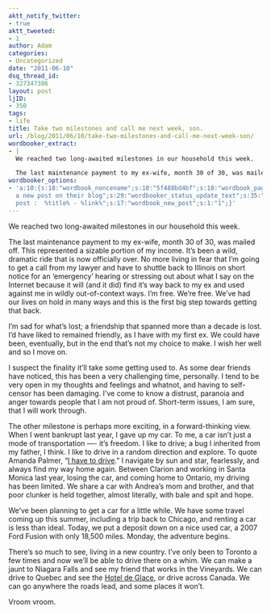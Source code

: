 ```yaml
---
aktt_notify_twitter:
- true
aktt_tweeted:
- 1
author: Adam
categories:
- Uncategorized
date: "2011-06-10"
dsq_thread_id:
- 327347386
layout: post
ljID:
- 350
tags:
- life
title: Take two milestones and call me next week, son.
url: /blog/2011/06/10/take-two-milestones-and-call-me-next-week-son/
wordbooker_extract:
- |
  We reached two long-awaited milestones in our household this week.

  The last maintenance payment to my ex-wife, month 30 of 30, was mailed off. This represented a sizable portion of my income. It’s been a wild, dramatic ride that is now officially ov ...
wordbooker_options:
- 'a:10:{s:18:"wordbook_noncename";s:10:"5f488bd4bf";s:18:"wordbook_page_post";s:4:"-100";s:18:"wordbook_orandpage";s:1:"2";s:23:"wordbook_default_author";s:1:"1";s:23:"wordbook_extract_length";s:3:"256";s:19:"wordbook_actionlink";s:3:"300";s:26:"wordbooker_publish_default";s:2:"on";s:18:"wordbook_attribute";s:30:"Wrote
  a new post on their blog";s:29:"wordbooker_status_update_text";s:35:": New blog
  post :  %title% - %link%";s:17:"wordbook_new_post";s:1:"1";}'
---
```

We reached two long-awaited milestones in our household this week.

The last maintenance payment to my ex-wife, month 30 of 30, was mailed off. This represented a sizable portion of my income. It’s been a wild, dramatic ride that is now officially over. No more living in fear that I’m going to get a call from my lawyer and have to shuttle back to Illinois on short notice for an ‘emergency’ hearing or stressing out about what I say on the Internet because it will (and it did) find it’s way back to my ex and used against me in wildly out-of-context ways. I’m free. We’re free. We’ve had our lives on hold in many ways and this is the first big step towards getting that back.

I’m sad for what’s lost; a friendship that spanned more than a decade is lost. I’d have liked to remained friendly, as I have with my first ex. We could have been, eventually, but in the end that’s not my choice to make. I wish her well and so I move on.

I suspect the finality it’ll take some getting used to. As some dear friends have noticed, this has been a very challenging time, personally. I tend to be very open in my thoughts and feelings and whatnot, and having to self-censor has been damaging. I’ve come to know a distrust, paranoia and anger towards people that I am not proud of. Short-term issues, I am sure, that I will work through.

The other milestone is perhaps more exciting, in a forward-thinking view. When I went bankrupt last year, I gave up my car. To me, a car isn’t just a mode of transportation —- it’s freedom. I like to drive; a bug I inherited from my father, I think. I like to drive in a random direction and explore. To quote Amanda Palmer, “[I have to drive](1).” I navigate by sun and star, fearlessly, and always find my way home again. Between Clarion and working in Santa Monica last year, losing the car, and coming home to Ontario, my driving has been limited. We share a car with Andrea’s mom and brother, and that poor clunker is held together, almost literally, with bale and spit and hope.

We’ve been planning to get a car for a little while. We have some travel coming up this summer, including a trip back to Chicago, and renting a car is less than ideal. Today, we put a deposit down on a nice used car, a 2007 Ford Fusion with only 18,500 miles. Monday, the adventure begins.

There’s so much to see, living in a new country. I’ve only been to Toronto a few times and now we’ll be able to drive there on a whim. We can make a jaunt to Niagara Falls and see my friend that works in the Vineyards. We can drive to Quebec and see the [Hotel de Glace](2), or drive across Canada. We can go anywhere the roads lead, and some places it won’t.

Vroom vroom.

 [1]: “http://music.amandapalmer.net/track/have-to-drive”
 [2]: “http://en.wikipedia.org/wiki/Ice_Hotel_(Quebec)”
